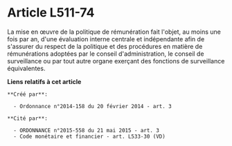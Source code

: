 # Article L511-74

La mise en œuvre de la politique de rémunération fait l'objet, au moins une fois par an, d'une évaluation interne centrale et
indépendante afin de s'assurer du respect de la politique et des procédures en matière de rémunérations adoptées par le
conseil d'administration, le conseil de surveillance ou par tout autre organe exerçant des fonctions de surveillance
équivalentes.

**Liens relatifs à cet article**

	**Créé par**:

	  - Ordonnance n°2014-158 du 20 février 2014 - art. 3

	**Cité par**:

	  - ORDONNANCE n°2015-558 du 21 mai 2015 - art. 3
	  - Code monétaire et financier - art. L533-30 (VD)
